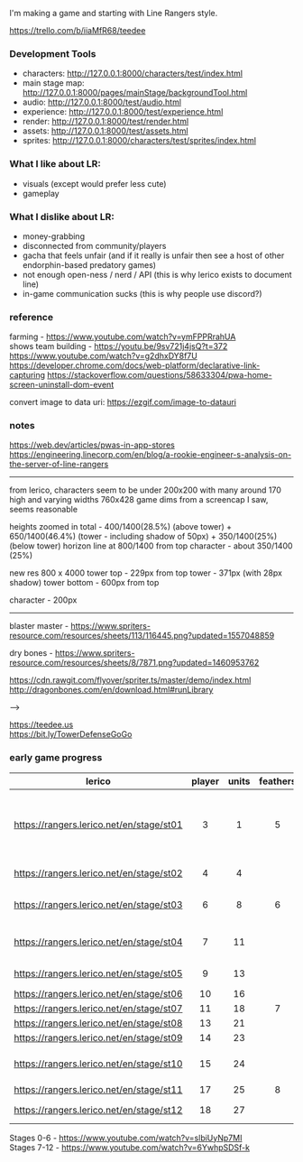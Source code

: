 I'm making a game and starting with Line Rangers style.

https://trello.com/b/iiaMfR68/teedee

### Development Tools

-   characters: http://127.0.0.1:8000/characters/test/index.html
-   main stage map: http://127.0.0.1:8000/pages/mainStage/backgroundTool.html
-   audio: http://127.0.0.1:8000/test/audio.html
-   experience: http://127.0.0.1:8000/test/experience.html
-   render: http://127.0.0.1:8000/test/render.html
-   assets: http://127.0.0.1:8000/test/assets.html
-   sprites: http://127.0.0.1:8000/characters/test/sprites/index.html

### What I like about LR:

-   visuals (except would prefer less cute)
-   gameplay

### What I dislike about LR:

-   money-grabbing
-   disconnected from community/players
-   gacha that feels unfair (and if it really is unfair then see a host of other
    endorphin-based predatory games)
-   not enough open-ness / nerd / API (this is why lerico exists to document
    line)
-   in-game communication sucks (this is why people use discord?)

### reference

farming - https://www.youtube.com/watch?v=ymFPPRrahUA  
shows team building - https://youtu.be/9sv721j4jsQ?t=372  
https://www.youtube.com/watch?v=g2dhxDY8f7U https://developer.chrome.com/docs/web-platform/declarative-link-capturing
https://stackoverflow.com/questions/58633304/pwa-home-screen-uninstall-dom-event

convert image to data uri: https://ezgif.com/image-to-datauri

### notes

https://web.dev/articles/pwas-in-app-stores
https://engineering.linecorp.com/en/blog/a-rookie-engineer-s-analysis-on-the-server-of-line-rangers

---

from lerico, characters seem to be under 200x200 with many around 170 high and
varying widths 760x428 game dims from a screencap I saw, seems reasonable

heights zoomed in total - 400/1400(28.5%) (above tower) + 650/1400(46.4%)
(tower - including shadow of 50px) + 350/1400(25%) (below tower) horizon line at
800/1400 from top character - about 350/1400 (25%)

new res 800 x 4000 tower top - 229px from top tower - 371px (with 28px shadow)
tower bottom - 600px from top

character - 200px

---

blaster master -
https://www.spriters-resource.com/resources/sheets/113/116445.png?updated=1557048859

dry bones -
https://www.spriters-resource.com/resources/sheets/8/7871.png?updated=1460953762

https://cdn.rawgit.com/flyover/spriter.ts/master/demo/index.html
http://dragonbones.com/en/download.html#runLibrary

-->

https://teedee.us  
https://bit.ly/TowerDefenseGoGo

### early game progress

| lerico                                   | player | units | feathers | extra                                                  |
| ---------------------------------------- | :----: | :---: | :------: | ------------------------------------------------------ |
| https://rangers.lerico.net/en/stage/st01 |   3    |   1   |    5     | character gacha, etc tutorial, intial assets download? |
| https://rangers.lerico.net/en/stage/st02 |   4    |   4   |          | treasure tutorial                                      |
| https://rangers.lerico.net/en/stage/st03 |   6    |   8   |    6     | special quest tutorial                                 |
| https://rangers.lerico.net/en/stage/st04 |   7    |  11   |          | daily missions tutorial                                |
| https://rangers.lerico.net/en/stage/st05 |   9    |  13   |          | upgrade tutorial                                       |
| https://rangers.lerico.net/en/stage/st06 |   10   |  16   |          |                                                        |
| https://rangers.lerico.net/en/stage/st07 |   11   |  18   |    7     |                                                        |
| https://rangers.lerico.net/en/stage/st08 |   13   |  21   |          |                                                        |
| https://rangers.lerico.net/en/stage/st09 |   14   |  23   |          |                                                        |
| https://rangers.lerico.net/en/stage/st10 |   15   |  24   |          | upgrade level caps tutorial                            |
| https://rangers.lerico.net/en/stage/st11 |   17   |  25   |    8     |                                                        |
| https://rangers.lerico.net/en/stage/st12 |   18   |  27   |          | gear tutorial                                          |

Stages 0-6 - https://www.youtube.com/watch?v=slbiUyNp7MI  
Stages 7-12 - https://www.youtube.com/watch?v=6YwhpSDSf-k
